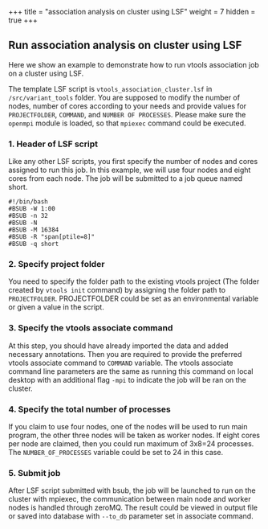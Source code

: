 +++
title = "association analysis on cluster using LSF"
weight = 7
hidden = true
+++


## Run association analysis on cluster using LSF

Here we show an example to demonstrate how to run vtools association job on a cluster using LSF.

The template LSF script is `vtools_association_cluster.lsf` in `/src/variant_tools` folder. You are supposed to modify the number of nodes, number of cores according to your needs and provide values for `PROJECTFOLDER`, `COMMAND`, and `NUMBER OF PROCESSES`.
Please make sure the `openmpi` module is loaded, so that `mpiexec` command could be executed.

### 1. Header of LSF script

Like any other LSF scripts, you first specify the number of nodes and cores assigned to run this job. In this example, we will use four nodes and eight cores from each node. The job will be submitted to a job queue named short.

	#!/bin/bash
	#BSUB -W 1:00
	#BSUB -n 32
	#BSUB -N
	#BSUB -M 16384
	#BSUB -R "span[ptile=8]"
	#BSUB -q short


### 2. Specify project folder

You need to specify the folder path to the existing vtools project (The folder created by `vtools init` command) by assigning the folder path to `PROJECTFOLDER`. PROJECTFOLDER could be set as an environmental variable or given a value in the script.

### 3. Specify the vtools associate command

At this step, you should have already imported the data and added necessary annotations. Then you are required to provide the preferred vtools associate command to `COMMAND` variable. The vtools associate command line parameters are the same as running this command on local desktop with an additional flag `-mpi` to indicate the job will be ran on the cluster. 

### 4. Specify the total number of processes

If you claim to use four nodes, one of the nodes will be used to run main program, the other three nodes will be taken as worker nodes. If eight cores per node are claimed, then you could run maximum of 3x8=24 processes. The `NUMBER_OF_PROCESSES` variable could be set to 24 in this case. 

### 5. Submit job

After LSF script submitted with bsub, the job will be launched to run on the cluster with mpiexec, the communication between main node and worker nodes is handled through zeroMQ. The result could be viewed in output file or saved into database with `--to_db` parameter set in associate command. 
